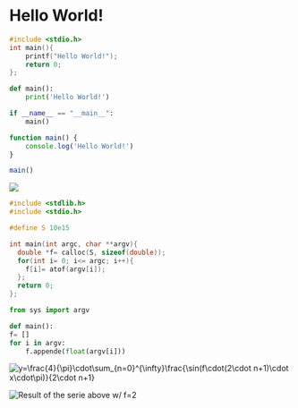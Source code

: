 # Hello World!
```C
#include <stdio.h>
int main(){
    printf("Hello World!");
    return 0;
};
```
```Python
def main():
    print('Hello World!')

if __name__ == "__main__":
    main()
```
```JavaScript
function main() {
    console.log('Hello World!')
}

main()
```

![](https://github.com/Gabriel-Marino/testgit/blob/master/safe_image.gif)

```C
#include <stdlib.h>
#include <stdio.h>

#define S 10e15

int main(int argc, char **argv){
  double *f= calloc(S, sizeof(double));
  for(int i= 0; i<= argc; i++){
    f[i]= atof(argv[i]);
  };
  return 0;
};
```
```Python
from sys import argv

def main():
f= []
for i in argv:
    f.appende(float(argv[i]))
```

![y=\frac{4}{\pi}\cdot\sum_{n=0}^{\infty}\frac{\sin(f\cdot(2\cdot n+1)\cdot x\cdot\pi)}{2\cdot n+1}](https://render.githubusercontent.com/render/math?math=y%3D%5Cfrac%7B4%7D%7B%5Cpi%7D%5Ccdot%5Csum_%7Bn%3D0%7D%5E%7B%5Cinfty%7D%5Cfrac%7B%5Csin(f%5Ccdot(2%5Ccdot%20n%2B1)%5Ccdot%20x%5Ccdot%5Cpi)%7D%7B2%5Ccdot%20n%2B1%7D)

![Result of the serie above w/ f=2](https://github.com/Gabriel-Marino/testgit/blob/master/square-wave/square.gif)
